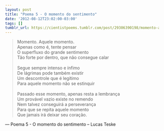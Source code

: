 ```yaml
---
layout: post
title: "Poema 5 - O momento do sentimento"
date: '2012-08-12T23:02:00-03:00'
tags: []
tumblr_url: https://cientistpoems.tumblr.com/post/29306390198/momento-aquele-momento-apenas-como-%C3%A9-tente
---
```

> Momento. Aquele momento.<br/>
> Apenas como é, tente pensar<br/>
> O superfluxo do grande sentimento<br/>
> Tão forte por dentro, que não consegue calar<br/>
><br/>
> Segue sempre intenso e ínfimo<br/>
> De lágrimas pode também existir<br/>
> Um descontrole que é legítimo<br/>
> Para aquele momento não se estinquir<br/>
><br/>
> Passado esse momento, apenas resta a lembrança<br/>
> Um provável vazio existe no remendo<br/>
> Nem talvez conseguirá a perseverança<br/>
> Para que se repita aquele momento<br/>
> Que jamais irá deixar seu coração.<br/>

— Poema 5 - O momento do sentimento – Lucas Teske
